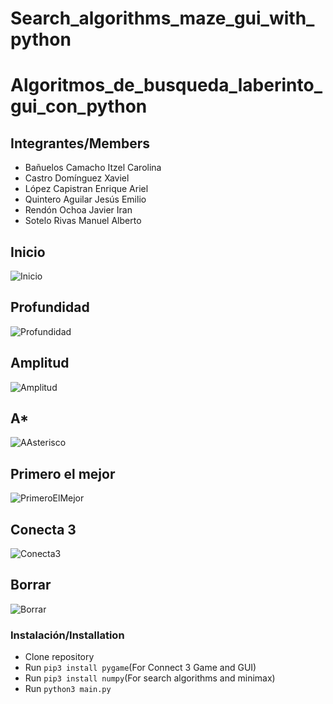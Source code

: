 # Search_algorithms_maze_gui_with_python
# Algoritmos_de_busqueda_laberinto_gui_con_python

## Integrantes/Members

* Bañuelos Camacho Itzel Carolina
* Castro Domínguez Xaviel
* López Capistran Enrique Ariel
* Quintero Aguilar Jesús Emilio
* Rendón Ochoa Javier Iran
* Sotelo Rivas Manuel Alberto

## Inicio
![Inicio](https://user-images.githubusercontent.com/10008363/137842970-7be133ba-3598-4e21-8156-5ea7d3326799.gif)

## Profundidad
![Profundidad](https://user-images.githubusercontent.com/10008363/137843512-24e4ed74-c295-4fc3-977c-ebb486f99973.gif)

## Amplitud
![Amplitud](https://user-images.githubusercontent.com/10008363/137843287-f7d345fb-64ea-4062-9997-0fa170240ec3.gif)

## A*
![AAsterisco](https://user-images.githubusercontent.com/10008363/137843478-fcdff9c2-be1d-4bec-a30e-712070fb3717.gif)

## Primero el mejor
![PrimeroElMejor](https://user-images.githubusercontent.com/10008363/137844073-691ff7d0-448b-46d7-818a-b366e0b03b1c.gif)

## Conecta 3
![Conecta3](https://user-images.githubusercontent.com/10008363/137843447-762cd57e-0272-4246-b355-0e85f8d0799a.gif)

## Borrar
![Borrar](https://user-images.githubusercontent.com/10008363/137843048-f61c73ba-ec64-41f4-b34d-e5ddb7b21f2f.gif)

### Instalación/Installation
- Clone repository
- Run `pip3 install pygame`(For Connect 3 Game and GUI)
- Run `pip3 install numpy`(For search algorithms and minimax)
- Run `python3 main.py`
